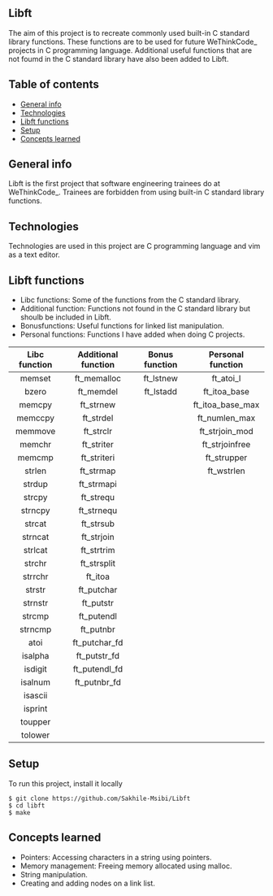 ##  Libft

The aim of this project is to recreate commonly used built-in C standard library functions. These functions are to be used for future WeThinkCode_ projects in C programming language. Additional useful functions that are not foumd in the C standard library have also been added to Libft.

## Table of contents
* [General info](#general-info)
* [Technologies](#technologies)
* [Libft functions](#libft-functions)
* [Setup](#setup)
* [Concepts learned](#concepts-learned)

## General info
Libft is the first project that software engineering trainees do at WeThinkCode_. Trainees are forbidden from using built-in C standard library functions.

## Technologies
Technologies are used in this project are C programming language and vim as a text editor.

## Libft functions

* Libc functions: Some of the functions from the C standard library.
* Additional function: Functions not found in the C standard library but shoulb be included in Libft.
* Bonusfunctions: Useful functions for linked list manipulation.
* Personal functions: Functions I have added when doing C projects.

| Libc function | Additional function | Bonus function | Personal function |
|   :---:      |     :---:      |   :---:       |   :---:      |
| memset   | ft_memalloc     | ft_lstnew    | ft_atoi_l   |
| bzero     | ft_memdel       | ft_lstadd      | ft_itoa_base   |
| memcpy   | ft_strnew     |                  | ft_itoa_base_max   |
| memccpy     | ft_strdel       |             | ft_numlen_max   |
| memmove   | ft_strclr     |              | ft_strjoin_mod   |
| memchr     | ft_striter       |           | ft_strjoinfree   |
| memcmp   | ft_striteri     |               | ft_strupper   |
| strlen     | ft_strmap       |              | ft_wstrlen   |
| strdup   | ft_strmapi     |                 |    |
| strcpy     | ft_strequ       |              |    |
| strncpy   | ft_strnequ     |                |    |
| strcat     | ft_strsub       |              |    |
| strncat   | ft_strjoin     |              |    |
| strlcat     | ft_strtrim       |          |    |
| strchr   | ft_strsplit     |              |    |
| strrchr     | ft_itoa       |             |    |
| strstr   | ft_putchar     |              |    |
| strnstr     | ft_putstr       |           |    |
| strcmp   | ft_putendl     |               |    |
| strncmp     | ft_putnbr       |         |    |
| atoi   | ft_putchar_fd     |            |    |
| isalpha     | ft_putstr_fd       |       |    |
| isdigit   | ft_putendl_fd     |         |    |
| isalnum     | ft_putnbr_fd       |       |    |
| isascii   |                    |      |    |
| isprint     |                   |       |    |
| toupper   |                 |          |    |
| tolower     |                |        |    |

## Setup
To run this project, install it locally
```
$ git clone https://github.com/Sakhile-Msibi/Libft
$ cd libft
$ make
```

## Concepts learned
* Pointers: Accessing characters in a string using pointers.
* Memory management: Freeing memory allocated using malloc.
* String manipulation.
* Creating and adding nodes on a link list.
